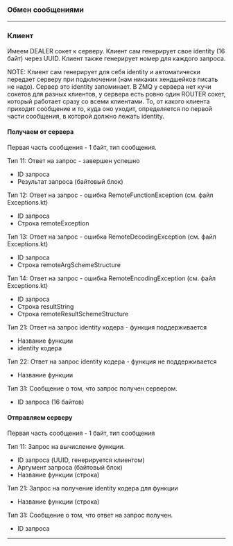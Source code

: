 ### Обмен сообщениями

----

### Клиент

Имеем DEALER сокет к серверу.
Клиент сам генерирует свое identity (16 байт) через UUID.
Клиент также генерирует номер для каждого запроса.

NOTE: Клиент сам генерирует для себя identity и автоматически передает серверу при подключении 
(нам никаких хендшейков писать не надо).
Сервер это identity запоминает.
В ZMQ у сервера нет кучи сокетов для разных клиентов, у сервера есть ровно один ROUTER сокет,
который работает сразу со всеми клиентами.
То, от какого клиента приходит сообщение и то, куда оно уходит,
определяется по первой части сообщения, в которой должно лежать identity.

#### Получаем от сервера

Первая часть сообщения - 1 байт, тип сообщения.

Тип 11: Ответ на запрос - завершен успешно

 - ID запроса
 - Результат запроса (байтовый блок)
 
Тип 12: Ответ на запрос - ошибка RemoteFunctionException (см. файл Exceptions.kt)

- ID запроса
- Строка remoteException

Тип 13: Ответ на запрос - ошибка RemoteDecodingException (см. файл Exceptions.kt)

- ID запроса
- Строка remoteArgSchemeStructure

Тип 14: Ответ на запрос - ошибка RemoteEncodingException (см. файл Exceptions.kt)

- ID запроса
- Строка resultString
- Строка remoteResultSchemeStructure
 
Тип 21: Ответ на запрос identity кодера - функция поддерживается

 - Название функции
 - identity кодера
 
Тип 22: Ответ на запрос identity кодера - функция не поддерживается

 - Название функции
 
Тип 31: Сообщение о том, что запрос получен сервером.

 - ID запроса (16 байтов)

#### Отправляем серверу

Первая часть сообщения - 1 байт, тип сообщения

Тип 11: Запрос на вычисление функции.

 - ID запроса (UUID, генерируется клиентом)
 - Аргумент запроса (байтовый блок)
 - Название функции (строка)

Тип 21: Запрос на получение identity кодера для функции

 - Название функции (строка)
 
Тип 31: Сообщение о том, что ответ на запрос получен.
 
 - ID запроса

----